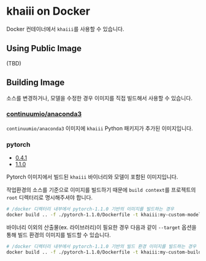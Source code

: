 # khaiii on Docker

Docker 컨테이너에서 `khaiii`를 사용할 수 있습니다.

## Using Public Image

(TBD)

## Building Image

소스를 변경하거나, 모델을 수정한 경우 이미지를 직접 빌드해서 사용할 수 있습니다.

### [continuumio/anaconda3](./for-continuumio-anaconda3-image/Dockerfile)

`continuumio/anaconda3` 이미지에 `khaiii` Python 패키지가 추가된 이미지입니다.

### pytorch

- [0.4.1](./pytorch-0.4.1/Dockerfile)
- [1.1.0](./pytorch-1.1.0/Dockerfile)

Pytorch 이미지에서 빌드된 `khaiii` 바이너리와 모델이 포함된 이미지입니다.

작업환경의 소스를 기준으로 이미지를 빌드하기 때문에 `build context`를 프로젝트의 `root` 디렉터리로 명시해주셔야 합니다.

```sh
# /docker 디렉터리 내부에서 pytorch-1.1.0 기반의 이미지를 빌드하는 경우
docker build .. -f ./pytorch-1.1.0/Dockerfile -t khaiii:my-custom-model
```

바이너리 이외의 산출물(ex. 라이브러리)이 필요한 경우 다음과 같이 `--target` 옵션을 통해 빌드 환경의 이미지를 빌드할 수 있습니다.

```sh
# /docker 디렉터리 내부에서 pytorch-1.1.0 기반의 빌드 환경 이미지를 빌드하는 경우
docker build .. -f ./pytorch-1.1.0/Dockerfile -t khaiii:my-custom-build --target builder
```
